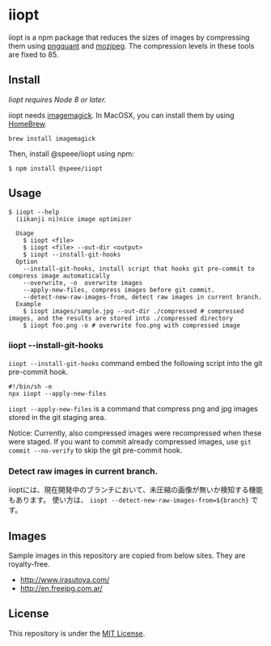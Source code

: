 # iiopt

iiopt is a npm package that reduces the sizes of images by compressing them using [pngquant](https://pngquant.org/) and [mozjpeg](https://github.com/mozilla/mozjpeg).
The compression levels in these tools are fixed to 85.

## Install

*Iiopt requires Node 8 or later.*

iiopt needs [imagemagick](http://www.imagemagick.org/script/index.php).
In MacOSX, you can install them by using [HomeBrew](https://brew.sh/).

```
brew install imagemagick
```

Then, install @speee/iiopt using npm:

```
$ npm install @speee/iiopt
```

## Usage

```
$ iiopt --help
  (iikanji ni)nice image optimizer

  Usage
    $ iiopt <file>
    $ iiopt <file> --out-dir <output>
    $ iiopt --install-git-hooks
  Option
    --install-git-hooks, install script that hooks git pre-commit to compress image automatically
    --overwrite, -o  overwrite images
    --apply-new-files, compress images before git commit.
    --detect-new-raw-images-from, detect raw images in current branch.
  Example
    $ iiopt images/sample.jpg --out-dir ./compressed # compressed images, and the results are stored into ./compressed directory
    $ iiopt foo.png -o # overwrite foo.png with compressed image
```

### iiopt --install-git-hooks


`iiopt --install-git-hooks` command embed the following script into the git pre-commit hook.

```.git/hooks/pre-commit
#!/bin/sh -e
npx iiopt --apply-new-files
```

`iiopt --apply-new-files` is a command that compress png and jpg images stored in the git staging area.

Notice:
Currently, also compressed images were recompressed when these were staged.
If you want to commit already compressed images, use `git commit --no-verify` to skip the git pre-commit hook.


### Detect raw images in current branch.

iioptには、現在開発中のブランチにおいて、未圧縮の画像が無いか検知する機能もあります。
使い方は、 `iiopt --detect-new-raw-images-from=${branch}` です。

## Images

Sample images in this repository are copied from below sites.  They are royalty-free.

- http://www.irasutoya.com/
- http://en.freejpg.com.ar/

## License

This repository is under the [MIT License](LICENSE.md).
